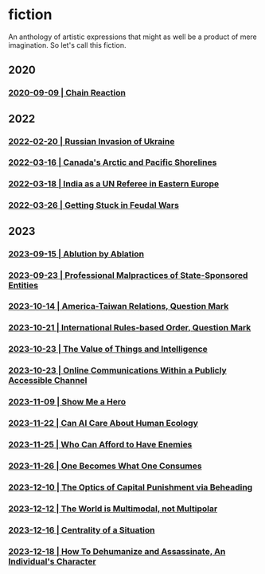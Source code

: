 # fiction
An anthology of artistic expressions that might as well be a product of mere imagination. So let's call this fiction.

## 2020 

### [2020-09-09 | Chain Reaction](https://github.com/callthis/fiction/blob/master/chain-reaction.md)


## 2022 

### [2022-02-20 | Russian Invasion of Ukraine](https://github.com/callthis/fiction/blob/master/what-if-russia.md)

### [2022-03-16 | Canada's Arctic and Pacific Shorelines](https://github.com/callthis/fiction/blob/master/what-if-wars-reach-canada.md)

### [2022-03-18 | India as a UN Referee in Eastern Europe](https://github.com/callthis/fiction/blob/master/what-if-india-sent-peacekeepers-to-moldova.md)

### [2022-03-26 | Getting Stuck in Feudal Wars](https://github.com/callthis/fiction/blob/master/russia-nato-feudal-wars.md)


## 2023 

### [2023-09-15 | Ablution by Ablation](https://github.com/callthis/fiction/blob/master/ablution-by-ablation.md)

### [2023-09-23 | Professional Malpractices of State-Sponsored Entities](https://github.com/callthis/fiction/blob/master/professional-malpractices-of-state-sponsored-entities.md)

### [2023-10-14 | America-Taiwan Relations, Question Mark](https://github.com/callthis/fiction/blob/master/america-taiwan-relations-question-mark.md)

### [2023-10-21 | International Rules-based Order, Question Mark](https://github.com/callthis/fiction/blob/master/international-rules-based-order-question-mark.md)

### [2023-10-23 | The Value of Things and Intelligence](https://github.com/callthis/fiction/blob/master/the-value-of-things-and-intelligence.md)

### [2023-10-23 | Online Communications Within a Publicly Accessible Channel ](https://github.com/callthis/fiction/blob/master/online-comms.md)

### [2023-11-09 | Show Me a Hero](https://github.com/callthis/fiction/blob/master/show-me-a-hero.md)

### [2023-11-22 | Can AI Care About Human Ecology](https://github.com/callthis/fiction/blob/master/can-ai-care-about-human-ecology.md)

### [2023-11-25 | Who Can Afford to Have Enemies](https://github.com/callthis/fiction/blob/master/who-can-afford-to-have-enemies.md)

### [2023-11-26 | One Becomes What One Consumes](https://github.com/callthis/fiction/blob/master/one-becomes-what-one-consumes.md)

### [2023-12-10 | The Optics of Capital Punishment via Beheading](https://github.com/callthis/fiction/blob/master/optics-of-executions.md)

### [2023-12-12 | The World is Multimodal, not Multipolar](https://github.com/callthis/fiction/blob/master/geopolitics-is-multimodal-not-multipolar.md)

### [2023-12-16 | Centrality of a Situation](https://github.com/callthis/fiction/blob/master/centrality-of-a-situation.md)

### [2023-12-18 | How To Dehumanize and Assassinate, An Individual's Character](https://github.com/callthis/fiction/blob/master/how-to-dehumanize-and-assassinate-an-individuals-character.md)

